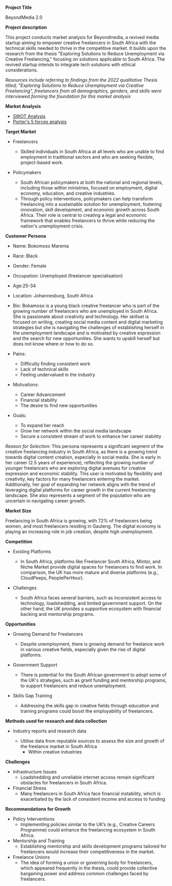 **Project Title**

BeyondMedia 2.0

**Project description**

This project conducts market analysis for Beyondmedia, a revived media startup aiming to empower creative freelancers in South Africa with the technical skills needed to thrive in the competitive market. It builds upon the research from the thesis "Exploring Solutions to Reduce Unemployment via Creative Freelancing," focusing on solutions applicable to South Africa. The revived startup intends to integrate tech solutions with ethical considerations.

*Resources include referring to findings from the 2022 qualitative Thesis titled; "Exploring Solutions to Reduce Unemployment via Creative Freelancing", freelancers from all demographics, genders, and skills were interviewed forming the foundation for this market analysis*

**Market Analysis**

- <a href="https://lucid.app/lucidspark/c1152582-42be-45bb-b4dd-5517546f752a/edit?viewport_loc=-13%2C-266%2C4577%2C4597%2C0_0&invitationId=inv_081b458d-21f3-48db-8046-ec18d5a6fceb"> SWOT Analysis</a>
- <a href="http://lucid.app/lucidspark/18d488c4-87c2-45a1-8d60-c1d55da913a5/edit?invitationId=inv_0fcac234-34b6-4d77-a9d4-a614067c5d63)"> Porter's 5 forces analysis</a>
 
**Target Market**
- Freelancers 
  - Skilled individuals in South Africa at all levels who are unable to find employment in traditional sectors and who are seeking flexible, project-based work.  
        
- Policymakers
    - South African policymakers at both the national and regional levels, including those within         ministries, focused on employment, digital economy, education, and creative industries.
    - Through policy interventions, policymakers can help transform freelancing into a sustainable solution for unemployment, fostering innovation, skill development, and economic growth across South Africa. Their role is central to creating a legal and economic framework that enables freelancers to thrive while reducing the nation's unemployment crisis.

**Customer Persona**

- Name: Bokomoso Marema

- Race: Black

- Gender: Female

- Occupation: Unemployed  (freelancer specialisation)

- Age:25-34

- Location: Johannesburg, South Africa

- Bio: Bokamoso is a young black creative freelancer who is part of the growing number of freelancers who are unemployed in South Africa. She is passionate about creativity and technology. Her skillset is focused on writing, creating social media content and digital marketing strategies but she is navigating the challenges of establishing herself in the unemployment landscape and is motivated by creative expression and the search for new opportunities. She wants to upskill herself but does not know where or how to do so.

- Pains:
  - Difficulty finding consistent work
  - Lack of technical skills
  - Feeling undervalued in the industry

- Motivations:
  - Career Advancement
  - Financial stability
  - The desire to find new opportunities

- Goals:
  - To expand her reach
  - Grow her network within the social media landscape
  - Secure a consistent stream of work to enhance her career stability

*Reason for Selection:*
This persona represents a significant segment of the creative freelancing industry in South Africa, as there is a growing trend towards digital content creation, especially in social media. She is early in her career (2.5 years of experience), reflecting the growing number of younger freelancers who are exploring digital avenues for creative expression and economic stability. This user is motivated by flexibility and creativity, key factors for many freelancers entering the market. Additionally, her goal of expanding her network aligns with the trend of leveraging digital platforms for career growth in the current freelancing landscape. She also represents a segment of the population who are uncertain in navigating career growth.

**Market Size**

Freelancing in South Africa is growing, with 72% of freelancers being women, and most freelancers residing in Gauteng. The digital economy is playing an increasing role in job creation, despite high unemployment.

**Competition**

- Existing Platforms
  - In South Africa, platforms like Freelancer South Africa, Mintor, and Niche Market provide digital spaces for freelancers to find work. In comparison, the UK has more mature and diverse platforms (e.g., CloudPeeps, PeoplePerHour).
    
- Challenges
    - South Africa faces several barriers, such as inconsistent access to technology, loadshedding, and limited government support. On the other hand, the UK provides a supportive ecosystem with financial backing and mentorship programs.

**Opportunities**
- Growing Demand for Freelancers
    - Despite unemployment, there is growing demand for freelance work in various creative fields, especially given the rise of digital platforms.
      
- Government Support
    - There is potential for the South African government to adopt some of the UK's strategies, such as grant funding and mentorship programs, to support freelancers and reduce unemployment.
      
- Skills Gap Training
    - Addressing the skills gap in creative fields through education and training programs could boost the employability of freelancers.

**Methods used for research and data collection** 

- Industry reports and research data

    - Utilise data from reputable sources to assess the size and growth of the freelance market in South Africa
      - Within creative industries
     
**Challenges**
- Infrastructure Issues
    - Loadshedding and unreliable internet access remain significant obstacles for freelancers in South Africa.
- Financial Stress
    - Many freelancers in South Africa face financial instability, which is exacerbated by the lack of consistent income and access to funding
 
**Recommendations for Growth**
- Policy Interventions
    - Implementing policies similar to the UK’s (e.g., Creative Careers Programme) could enhance the freelancing ecosystem in South Africa.
- Mentorship and Training
    - Establishing mentorship and skills development programs tailored for freelancers would increase their competitiveness in the market.
- Freelance Unions
    - The idea of forming a union or governing body for freelancers, which appeared frequently in the thesis, could provide collective bargaining power and address common challenges faced by freelancers.


